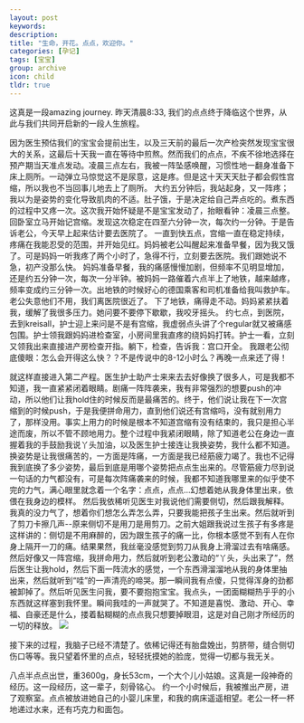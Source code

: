 ```yaml
---
layout: post
keywords: 
description: 
title: "生命，开花。点点，欢迎你。"
categories: [孕记]
tags: [宝宝]
group: archive
icon: child
tldr: true
---
```


这真是一段amazing journey. 昨天清晨8:33, 我们的点点终于降临这个世界，从此与我们共同开启新的一段人生旅程。

因为医生预估我们的宝宝会提前出生，以及三天前的最后一次产检突然发现宝宝很大的关系，这最后十天我一直在等待中煎熬。然而我们的点点，不疾不徐地选择在预产期当天准点发动。凌晨三点左右，我被一阵坠感唤醒，习惯性地一翻身准备下床上厕所。一动弹立马惊觉这不是尿意，这是疼。但是这十天天天肚子都会假性宫缩，所以我也不当回事儿地去上了厕所。
大约五分钟后，我站起身，又一阵疼；我以为是姿势的变化导致肌肉的不适。肚子饿，于是决定给自己弄点吃的。煮东西的过程中又疼一次。这次我开始怀疑是不是宝宝发动了，抬眼看钟：凌晨三点整。
回卧室立马开始记宫缩。发现这次稳定在四至六分钟一次，每次约一分钟。于是告诉老公，今天早上起来估计要去医院了。
一直到快五点，宫缩一直在稳定持续，疼痛在我能忍受的范围，并开始见红。妈妈被老公叫醒起来准备早餐，因为我又饿了。可是妈妈一听我疼了两个小时了，急得不行，立刻要去医院。我们跟她说不急，初产没那么快。
妈妈准备早餐，我的痛感慢慢加剧，但频率不见明显增加，还是约五分钟一次，每次一分半钟。被妈妈一路催着六点半上了地铁，越来越疼，频率变成约三分钟一次。出地铁的时候好心的德国乘客和司机准备给我叫救护车。老公失意他们不用，我们离医院很近了。
下了地铁，痛得走不动。妈妈紧紧扶着我，缓解了我很多压力。她问要不要停下歇歇，我咬牙摇头。
约七点，到医院，去到kreisall，护士迎上来问是不是有宫缩，我虚弱点头讲了个regular就又被痛感包围。护士领我跟妈妈进检查室，小房间里我直疼的绕妈妈打转。护士一看，立刻又领我出来直接进产房检查开指。躺下，检查，告诉我：宫口开全。
我跟老公彻底傻眼：怎么会开得这么快？？不是传说中的8-12小时么？再晚一点来还了得！

就这样直接进入第二产程。医生护士助产士来来去去好像换了很多人，可是我都不知道，我一直紧紧闭着眼睛。剧痛一阵阵袭来，我有非常强烈的想要push的冲动，所以他们让我hold住的时候反而是最痛苦的。终于，他们说让我在下一次宫缩到的时候push，于是我便拼命用力，直到他们说还有宫缩吗，没有就别用力了，那样没用。事实上用力的时候是根本不知道宫缩有没有结束的，我只是担心半途而废，所以不管不顾地用力。整个过程中我紧闭眼睛，除了知道老公在身边一直握着我的手鼓励我说丫头加油，以及医生护士接连让我换姿势，我什么都不知道。换姿势是让我很痛苦的，一方面是阵痛，一方面是我已经筋疲力竭了。我也不记得我到底换了多少姿势，最后到底是用哪个姿势把点点生出来的。尽管筋疲力尽到说一句话的力气都没有，可是每次阵痛袭来的时候，我都不知道我哪里来的似乎使不完的力气，满心眼里就念着一个名字：点点，点点…幻想着她从我身体里出来，依偎在我身边的模样。
然后我依稀听见医生对我说他们需要侧切，然后跟我解释。我真的没力气了，想着你们想怎么弄怎么弄，只要我能把孩子生出来。然后就听到了剪刀卡擦几声--原来侧切不是用刀是用剪刀。之前大姐跟我说过生孩子有多疼是这样讲的：侧切是不用麻醉的，因为跟生孩子的痛一比，你根本感觉不到有人在你身上隔开一刀的痛。结果果然，我丝毫没感觉到剪刀从我身上滑溜过去有啥痛感。
然后好像又一阵宫缩，我拼命用力，然后就听到老公激动的“丫头，头出来了”，然后医生让我hold，然后下面一阵流水的感觉，一个东西滑溜溜地从我的身体里抽出来，然后就听到“哇”的一声清亮的啼哭。那一瞬间我有点傻，只觉得浑身的劲都被卸掉了。然后听见医生问我，要不要抱抱宝宝。我点头，一团面糊糊热乎乎的小东西就这样塞到我怀里。瞬间我哇的一声就哭了。不知道是喜悦、激动、开心、幸福、自豪还是什么，搂着黏糊糊的点点我只想要掉眼泪，这是对自己刚才所经历的一切的释放。
<img src="../../../../image/post/150918-birth1.JPG"/>

接下来的过程，我脑子已经不清楚了。依稀记得还有胎盘娩出，剪脐带，缝合侧切伤口等等。我只望着怀里的点点，轻轻抚摸她的脸庞，觉得一切都与我无关。

八点半点点出世，重3600g，身长53cm，一个大个儿小姑娘。这真是一段神奇的经历。这一段经历，这一辈子，刻骨铭心。
约一个小时候后，我被推出产房，进了观察室。点点被放进她自己的小婴儿床里，和我的病床遥遥相望。老公一杯一杯地递过水来，还有巧克力和面包。